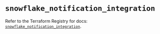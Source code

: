 # `snowflake_notification_integration`

Refer to the Terraform Registry for docs: [`snowflake_notification_integration`](https://registry.terraform.io/providers/snowflake-labs/snowflake/1.0.0/docs/resources/notification_integration).
